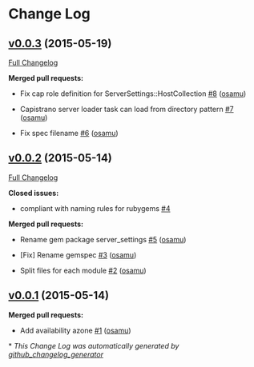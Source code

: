 # Change Log

## [v0.0.3](https://github.com/monsterstrike/server_settings/tree/v0.0.3) (2015-05-19)

[Full Changelog](https://github.com/monsterstrike/server_settings/compare/v0.0.2...v0.0.3)

**Merged pull requests:**

- Fix cap role definition for ServerSettings::HostCollection [\#8](https://github.com/monsterstrike/server_settings/pull/8) ([osamu](https://github.com/osamu))

- Capistrano server loader task can load from directory pattern [\#7](https://github.com/monsterstrike/server_settings/pull/7) ([osamu](https://github.com/osamu))

- Fix spec filename [\#6](https://github.com/monsterstrike/server_settings/pull/6) ([osamu](https://github.com/osamu))

## [v0.0.2](https://github.com/monsterstrike/server_settings/tree/v0.0.2) (2015-05-14)

[Full Changelog](https://github.com/monsterstrike/server_settings/compare/v0.0.1...v0.0.2)

**Closed issues:**

- compliant with naming rules for rubygems [\#4](https://github.com/monsterstrike/server_settings/issues/4)

**Merged pull requests:**

- Rename gem package server\_settings [\#5](https://github.com/monsterstrike/server_settings/pull/5) ([osamu](https://github.com/osamu))

- \[Fix\]  Rename gemspec [\#3](https://github.com/monsterstrike/server_settings/pull/3) ([osamu](https://github.com/osamu))

- Split files for each module [\#2](https://github.com/monsterstrike/server_settings/pull/2) ([osamu](https://github.com/osamu))

## [v0.0.1](https://github.com/monsterstrike/server_settings/tree/v0.0.1) (2015-05-14)

**Merged pull requests:**

- Add availability azone [\#1](https://github.com/monsterstrike/server_settings/pull/1) ([osamu](https://github.com/osamu))



\* *This Change Log was automatically generated by [github_changelog_generator](https://github.com/skywinder/Github-Changelog-Generator)*